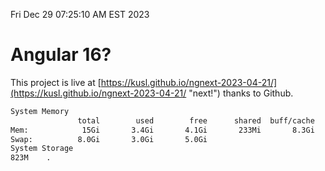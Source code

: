 Fri Dec 29 07:25:10 AM EST 2023

# Angular 16?


This project is live at [https://kusl.github.io/ngnext-2023-04-21/](https://kusl.github.io/ngnext-2023-04-21/ "next!") thanks to Github.

```bash
System Memory
               total        used        free      shared  buff/cache   available
Mem:            15Gi       3.4Gi       4.1Gi       233Mi       8.3Gi        11Gi
Swap:          8.0Gi       3.0Gi       5.0Gi
System Storage
823M	.
```
```bash
